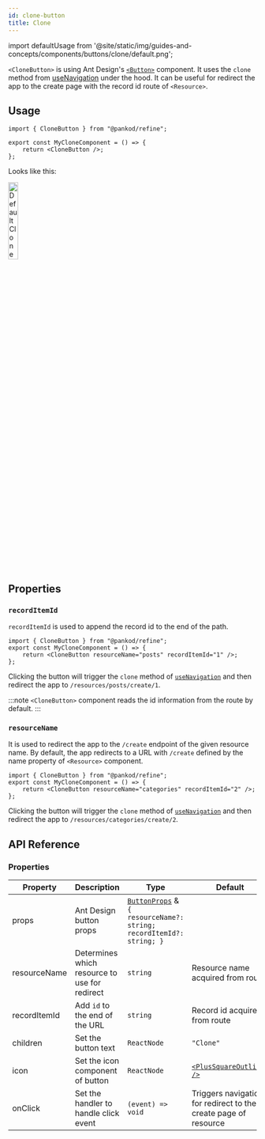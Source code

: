 ```yaml
---
id: clone-button
title: Clone
---
```


import defaultUsage from '@site/static/img/guides-and-concepts/components/buttons/clone/default.png';

`<CloneButton>` is using Ant Design's [`<Button>`](https://ant.design/components/button/) component. It uses the `clone` method from [useNavigation](#) under the hood. It can be useful for redirect the app to the create page with the record id route of `<Resource>`.

## Usage

```tsx
import { CloneButton } from "@pankod/refine";

export const MyCloneComponent = () => {
    return <CloneButton />;
};
```

Looks like this:

<div>
    <img  width="20%" src={defaultUsage} alt="Default Clone Button" />
</div>

## Properties

### `recordItemId`

`recordItemId` is used to append the record id to the end of the path.

```tsx
import { CloneButton } from "@pankod/refine";
export const MyCloneComponent = () => {
    return <CloneButton resourceName="posts" recordItemId="1" />;
};
```

Clicking the button will trigger the `clone` method of [`useNavigation`](#) and then redirect the app to `/resources/posts/create/1`.

:::note
`<CloneButton>` component reads the id information from the route by default.
:::

### `resourceName`

It is used to redirect the app to the `/create` endpoint of the given resource name. By default, the app redirects to a URL with `/create` defined by the name property of `<Resource>` component.

```tsx
import { CloneButton } from "@pankod/refine";
export const MyCloneComponent = () => {
    return <CloneButton resourceName="categories" recordItemId="2" />;
};
```

Clicking the button will trigger the `clone` method of [`useNavigation`](#) and then redirect the app to `/resources/categories/create/2`.

## API Reference

### Properties

| Property     | Description                                   | Type                                                                                                             | Default                                                         |
| ------------ | --------------------------------------------- | ---------------------------------------------------------------------------------------------------------------- | --------------------------------------------------------------- |
| props        | Ant Design button props                       | [`ButtonProps`](https://ant.design/components/button/#API) & `{ resourceName?: string; recordItemId?: string; }` |                                                                 |
| resourceName | Determines which resource to use for redirect | `string`                                                                                                         | Resource name acquired from route                               |
| recordItemId | Add `id` to the end of the URL                | `string`                                                                                                         | Record id acquired from route                                   |
| children     | Set the button text                           | `ReactNode`                                                                                                      | `"Clone"`                                                       |
| icon         | Set the icon component of button              | `ReactNode`                                                                                                      | [`<PlusSquareOutlined />`](https://ant.design/components/icon/) |
| onClick      | Set the handler to handle click event         | `(event) => void`                                                                                                | Triggers navigation for redirect to the create page of resource |
